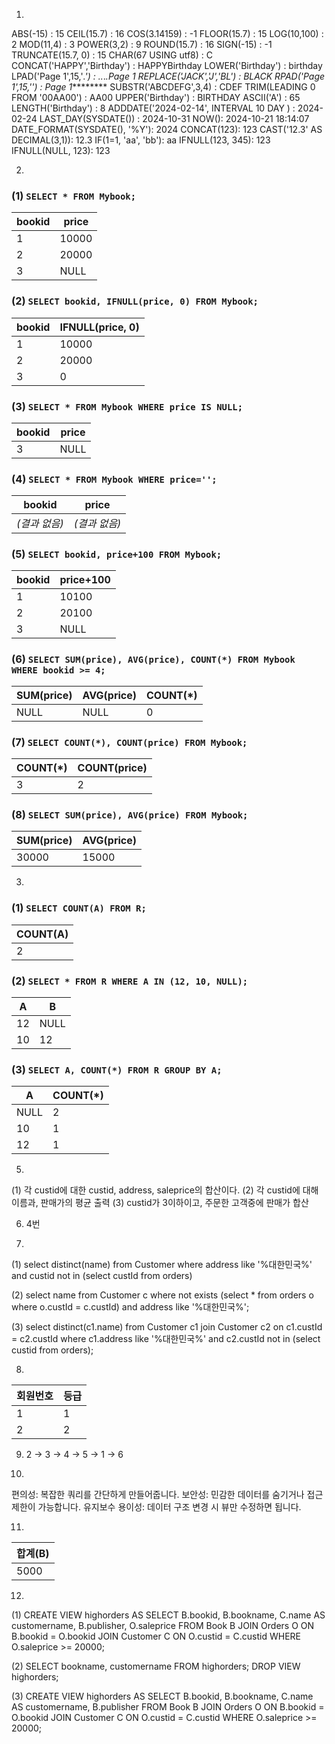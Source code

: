 1.
ABS(-15) : 15
CEIL(15.7) : 16
COS(3.14159) : -1
FLOOR(15.7) : 15
LOG(10,100) : 2
MOD(11,4) : 3
POWER(3,2) : 9
ROUND(15.7) : 16
SIGN(-15) : -1
TRUNCATE(15.7, 0) : 15
CHAR(67 USING utf8) : C
CONCAT('HAPPY','Birthday') : HAPPYBirthday
LOWER('Birthday') : birthday
LPAD('Page 1',15,'*.') : *.*.*.*.*Page 1
REPLACE('JACK','J','BL') : BLACK
RPAD('Page 1',15,'*') : Page 1*********
SUBSTR('ABCDEFG',3,4) : CDEF
TRIM(LEADING 0 FROM '00AA00') : AA00
UPPER('Birthday') : BIRTHDAY
ASCII('A') : 65
LENGTH('Birthday') : 8
ADDDATE('2024-02-14', INTERVAL 10 DAY ) : 2024-02-24
LAST_DAY(SYSDATE()) : 2024-10-31
NOW(): 2024-10-21 18:14:07
DATE_FORMAT(SYSDATE(), '%Y'): 2024
CONCAT(123): 123
CAST('12.3' AS DECIMAL(3,1)): 12.3
IF(1=1, 'aa', 'bb'): aa
IFNULL(123, 345): 123
IFNULL(NULL, 123): 123

2.
### (1) `SELECT * FROM Mybook;`

| bookid | price  |
|--------|--------|
| 1      | 10000  |
| 2      | 20000  |
| 3      | NULL   |

### (2) `SELECT bookid, IFNULL(price, 0) FROM Mybook;`

| bookid | IFNULL(price, 0) |
|--------|------------------|
| 1      | 10000            |
| 2      | 20000            |
| 3      | 0                |

### (3) `SELECT * FROM Mybook WHERE price IS NULL;`

| bookid | price |
|--------|-------|
| 3      | NULL  |

### (4) `SELECT * FROM Mybook WHERE price='';`

| bookid | price |
|--------|-------|
| *(결과 없음)* | *(결과 없음)* |

### (5) `SELECT bookid, price+100 FROM Mybook;`

| bookid | price+100 |
|--------|-----------|
| 1      | 10100     |
| 2      | 20100     |
| 3      | NULL      |

### (6) `SELECT SUM(price), AVG(price), COUNT(*) FROM Mybook WHERE bookid >= 4;`

| SUM(price) | AVG(price) | COUNT(*) |
|------------|------------|----------|
| NULL       | NULL       | 0        |

### (7) `SELECT COUNT(*), COUNT(price) FROM Mybook;`

| COUNT(*) | COUNT(price) |
|----------|---------------|
| 3        | 2             |

### (8) `SELECT SUM(price), AVG(price) FROM Mybook;`

| SUM(price) | AVG(price) |
|------------|------------|
| 30000      | 15000      |

3.
### (1) `SELECT COUNT(A) FROM R;`

| COUNT(A) |
|----------|
| 2        |

### (2) `SELECT * FROM R WHERE A IN (12, 10, NULL);`

| A  | B    |
|----|------|
| 12 | NULL |
| 10 | 12   |

### (3) `SELECT A, COUNT(*) FROM R GROUP BY A;`

| A    | COUNT(*) |
|------|----------|
| NULL | 2        |
| 10   | 1        |
| 12   | 1        |

5.
(1) 각 custid에 대한 custid, address, saleprice의 합산이다.
(2) 각 custid에 대해 이름과, 판매가의 평균 출력
(3) custid가 3이하이고, 주문한 고객중에 판매가 합산

6. 4번

7.
(1) select distinct(name) from Customer
where address like '%대한민국%' and custid not in (select custId from orders)

(2) select name from Customer c
where not exists (select * from orders o where o.custId = c.custId) and address like '%대한민국%';

(3) select distinct(c1.name) from Customer c1
join Customer c2 on c1.custId = c2.custId
where c1.address like '%대한민국%' and c2.custId not in (select custid from orders);

8.
| 회원번호 | 등급 |
|----------|------|
| 1        | 1    |
| 2        | 2    |


9. 2 → 3 → 4 → 5 → 1 → 6

10.
편의성: 복잡한 쿼리를 간단하게 만들어줍니다.
보안성: 민감한 데이터를 숨기거나 접근 제한이 가능합니다.
유지보수 용이성: 데이터 구조 변경 시 뷰만 수정하면 됩니다.

11.
| 합계(B) |
|--------|
| 5000   |


12.
(1) CREATE VIEW highorders AS
SELECT B.bookid, B.bookname, C.name AS customername, B.publisher, O.saleprice
FROM Book B
JOIN Orders O ON B.bookid = O.bookid
JOIN Customer C ON O.custid = C.custid
WHERE O.saleprice >= 20000;

(2) SELECT bookname, customername FROM highorders;
DROP VIEW highorders;

(3) CREATE VIEW highorders AS
SELECT B.bookid, B.bookname, C.name AS customername, B.publisher
FROM Book B
JOIN Orders O ON B.bookid = O.bookid
JOIN Customer C ON O.custid = C.custid
WHERE O.saleprice >= 20000;



